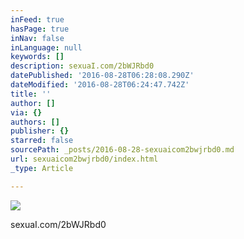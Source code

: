 ```yaml
---
inFeed: true
hasPage: true
inNav: false
inLanguage: null
keywords: []
description: sexuaI.com/2bWJRbd0
datePublished: '2016-08-28T06:28:08.290Z'
dateModified: '2016-08-28T06:24:47.742Z'
title: ''
author: []
via: {}
authors: []
publisher: {}
starred: false
sourcePath: _posts/2016-08-28-sexuaicom2bwjrbd0.md
url: sexuaicom2bwjrbd0/index.html
_type: Article

---
```

![](https://the-grid-user-content.s3-us-west-2.amazonaws.com/49db4d21-5131-40fb-8d64-72e0a20e0128.jpg)

sexuaI.com/2bWJRbd0